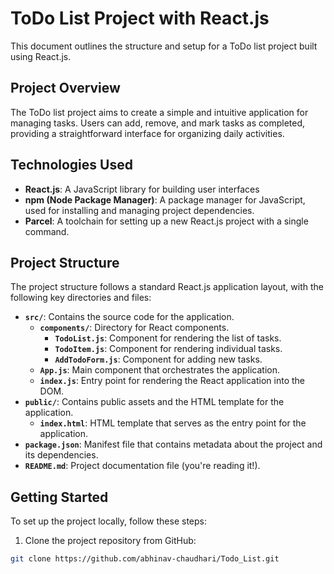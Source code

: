 # ToDo List Project with React.js

This document outlines the structure and setup for a ToDo list project built using React.js.

## Project Overview

The ToDo list project aims to create a simple and intuitive application for managing tasks. Users can add, remove, and mark tasks as completed, providing a straightforward interface for organizing daily activities.

## Technologies Used

- **React.js**: A JavaScript library for building user interfaces
- **npm (Node Package Manager)**: A package manager for JavaScript, used for installing and managing project dependencies.
- **Parcel**: A toolchain for setting up a new React.js project with a single command.

## Project Structure

The project structure follows a standard React.js application layout, with the following key directories and files:

- **`src/`**: Contains the source code for the application.
  - **`components/`**: Directory for React components.
    - **`TodoList.js`**: Component for rendering the list of tasks.
    - **`TodoItem.js`**: Component for rendering individual tasks.
    - **`AddTodoForm.js`**: Component for adding new tasks.
  - **`App.js`**: Main component that orchestrates the application.
  - **`index.js`**: Entry point for rendering the React application into the DOM.
- **`public/`**: Contains public assets and the HTML template for the application.
  - **`index.html`**: HTML template that serves as the entry point for the application.
- **`package.json`**: Manifest file that contains metadata about the project and its dependencies.
- **`README.md`**: Project documentation file (you're reading it!).

## Getting Started

To set up the project locally, follow these steps:

1. Clone the project repository from GitHub:

```bash
git clone https://github.com/abhinav-chaudhari/Todo_List.git
